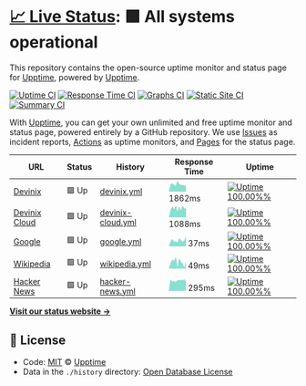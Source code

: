 # [📈 Live Status](https://upptime.github.io/upptime): <!--live status--> **🟩 All systems operational**

This repository contains the open-source uptime monitor and status page for [Upptime](https://upptime.js.org), powered by [Upptime](https://github.com/upptime/upptime).

[![Uptime CI](https://github.com/koj-co/upptime/workflows/Uptime%20CI/badge.svg)](https://github.com/koj-co/upptime/actions?query=workflow%3A%22Uptime+CI%22)
[![Response Time CI](https://github.com/koj-co/upptime/workflows/Response%20Time%20CI/badge.svg)](https://github.com/koj-co/upptime/actions?query=workflow%3A%22Response+Time+CI%22)
[![Graphs CI](https://github.com/koj-co/upptime/workflows/Graphs%20CI/badge.svg)](https://github.com/koj-co/upptime/actions?query=workflow%3A%22Graphs+CI%22)
[![Static Site CI](https://github.com/koj-co/upptime/workflows/Static%20Site%20CI/badge.svg)](https://github.com/koj-co/upptime/actions?query=workflow%3A%22Static+Site+CI%22)
[![Summary CI](https://github.com/koj-co/upptime/workflows/Summary%20CI/badge.svg)](https://github.com/koj-co/upptime/actions?query=workflow%3A%22Summary+CI%22)

With [Upptime](https://upptime.js.org), you can get your own unlimited and free uptime monitor and status page, powered entirely by a GitHub repository. We use [Issues](https://github.com/upptime/upptime/issues) as incident reports, [Actions](https://github.com/upptime/upptime/actions) as uptime monitors, and [Pages](https://upptime.github.io/upptime) for the status page.

<!--start: status pages-->
<!-- This summary is generated by Upptime (https://github.com/upptime/upptime) -->
<!-- Do not edit this manually, your changes will be overwritten -->

| URL                                         | Status | History                                                                                              | Response Time                                                                       | Uptime                                                                                                                                                                                                                          |
| ------------------------------------------- | ------ | ---------------------------------------------------------------------------------------------------- | ----------------------------------------------------------------------------------- | ------------------------------------------------------------------------------------------------------------------------------------------------------------------------------------------------------------------------------- |
| [Devinix](https://www.devinix.se)           | 🟩 Up  | [devinix.yml](https://github.com/jonasgithub/Upptime/commits/master/history/devinix.yml)             | <img alt="Response time graph" src="./graphs/devinix.png" height="20"> 1862ms       | [![Uptime 100.00%%](https://img.shields.io/endpoint?url=https%3A%2F%2Fraw.githubusercontent.com%2Fjonasgithub%2FUpptime%2Fmaster%2Fapi%2Fdevinix%2Fuptime.json)](https://upptime.github.io/upptime/history/devinix)             |
| [Devinix Cloud](https://dvx.cloud)          | 🟩 Up  | [devinix-cloud.yml](https://github.com/jonasgithub/Upptime/commits/master/history/devinix-cloud.yml) | <img alt="Response time graph" src="./graphs/devinix-cloud.png" height="20"> 1088ms | [![Uptime 100.00%%](https://img.shields.io/endpoint?url=https%3A%2F%2Fraw.githubusercontent.com%2Fjonasgithub%2FUpptime%2Fmaster%2Fapi%2Fdevinix-cloud%2Fuptime.json)](https://upptime.github.io/upptime/history/devinix-cloud) |
| [Google](https://www.google.com)            | 🟩 Up  | [google.yml](https://github.com/jonasgithub/Upptime/commits/master/history/google.yml)               | <img alt="Response time graph" src="./graphs/google.png" height="20"> 37ms          | [![Uptime 100.00%%](https://img.shields.io/endpoint?url=https%3A%2F%2Fraw.githubusercontent.com%2Fjonasgithub%2FUpptime%2Fmaster%2Fapi%2Fgoogle%2Fuptime.json)](https://upptime.github.io/upptime/history/google)               |
| [Wikipedia](https://en.wikipedia.org)       | 🟩 Up  | [wikipedia.yml](https://github.com/jonasgithub/Upptime/commits/master/history/wikipedia.yml)         | <img alt="Response time graph" src="./graphs/wikipedia.png" height="20"> 49ms       | [![Uptime 100.00%%](https://img.shields.io/endpoint?url=https%3A%2F%2Fraw.githubusercontent.com%2Fjonasgithub%2FUpptime%2Fmaster%2Fapi%2Fwikipedia%2Fuptime.json)](https://upptime.github.io/upptime/history/wikipedia)         |
| [Hacker News](https://news.ycombinator.com) | 🟩 Up  | [hacker-news.yml](https://github.com/jonasgithub/Upptime/commits/master/history/hacker-news.yml)     | <img alt="Response time graph" src="./graphs/hacker-news.png" height="20"> 295ms    | [![Uptime 100.00%%](https://img.shields.io/endpoint?url=https%3A%2F%2Fraw.githubusercontent.com%2Fjonasgithub%2FUpptime%2Fmaster%2Fapi%2Fhacker-news%2Fuptime.json)](https://upptime.github.io/upptime/history/hacker-news)     |

<!--end: status pages-->

[**Visit our status website →**](https://upptime.github.io/upptime)

## 📄 License

- Code: [MIT](./LICENSE) © [Upptime](https://upptime.js.org)
- Data in the `./history` directory: [Open Database License](https://opendatacommons.org/licenses/odbl/1-0/)
